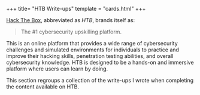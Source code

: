 +++
title= "HTB Write-ups"
template = "cards.html"
+++

[Hack The Box](https://www.hackthebox.com/), abbreviated as *HTB*, brands itself
as:

> The #1 cybersecurity upskilling platform.

This is an online platform that provides a wide range of cybersecurity
challenges and simulated environments for individuals to practice and improve
their hacking skills, penetration testing abilities, and overall cybersecurity
knowledge. HTB is designed to be a hands-on and immersive platform where users
can learn by doing.

This section regroups a collection of the write-ups I wrote when completing the
content available on HTB.
